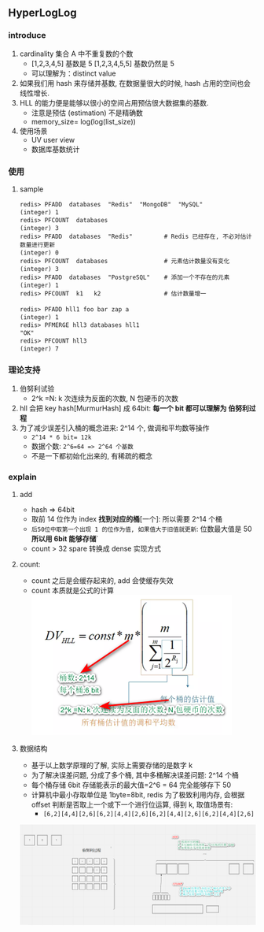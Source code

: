 ## HyperLogLog

### introduce

1. cardinality 集合 A 中不重复数的个数
   - [1,2,3,4,5] 基数是 5 [1,2,3,4,5,5] 基数仍然是 5
   - 可以理解为：distinct value
2. 如果我们用 hash 来存储并基数, 在数据量很大的时候, hash 占用的空间也会线性增长.
3. HLL 的能力便是能够以很小的空间占用预估很大数据集的基数.
   - 注意是预估 (estimation) 不是精确数
   - memory_size= log(log(list_size))
4. 使用场景
   - UV user view
   - 数据库基数统计

### 使用

1. sample

   ```shell
   redis> PFADD  databases  "Redis"  "MongoDB"  "MySQL"
   (integer) 1
   redis> PFCOUNT  databases
   (integer) 3
   redis> PFADD  databases  "Redis"         # Redis 已经存在, 不必对估计数量进行更新
   (integer) 0
   redis> PFCOUNT  databases                # 元素估计数量没有变化
   (integer) 3
   redis> PFADD  databases  "PostgreSQL"    # 添加一个不存在的元素
   (integer) 1
   redis> PFCOUNT  k1   k2                  # 估计数量增一

   redis> PFADD hll1 foo bar zap a
   (integer) 1
   redis> PFMERGE hll3 databases hll1
   "OK"
   redis> PFCOUNT hll3
   (integer) 7
   ```

### 理论支持

1. 伯努利试验
   - 2^k =N: k 次连续为反面的次数, N 包硬币的次数
2. hll 会把 key hash[MurmurHash] 成 64bit: **每一个 bit 都可以理解为 伯努利过程**
3. 为了减少误差引入桶的概念进来: 2^14 个, 做调和平均数等操作
   - `2^14 * 6 bit= 12k`
   - 数据个数: `2^6=64 => 2^64 个基数`
   - 不是一下都初始化出来的, 有稀疏的概念

### explain

1. add
   - hash => 64bit
   - 取前 14 位作为 index **找到对应的桶**[一个]: 所以需要 2^14 个桶
   - `后50位中取第一个出现 1 的位作为值, 如果值大于旧值就更新`: 位数最大值是 50 **所以用 6bit 能够存储**`
   - count > 32 spare 转换成 dense 实现方式
2. count:
   - count 之后是会缓存起来的, add 会使缓存失效
   - count 本质就是公式的计算
     ![avatar](/static/image/db/redis-hll.png)
3. 数据结构

   - 基于以上数学原理的了解, 实际上需要存储的是数字 k
   - 为了解决误差问题, 分成了多个桶, 其中多桶解决误差问题: 2^14 个桶
   - 每个桶存储 6bit 存储能表示的最大值=2^6 = 64 完全能够存下 50
   - 计算机中最小存取单位是 1byte=8bit, redis 为了极致利用内存, 会根据 offset 判断是否取上一个或下一个进行位运算, 得到 k, 取值场景有:
     - `[6,2][4,4][2,6][6,2][4,4][2,6][6,2][4,4][2,6][6,2][4,4][2,6]`

   ![avatar](/static/image/db/redis-hll-flow.png)
